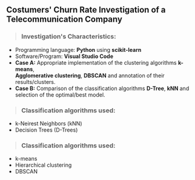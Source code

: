 ## Costumers' Churn Rate Investigation of a Telecommunication Company
> ### Investigation's Characteristics:
- Programming language: **Python** using **scikit-learn**
- Software/Program: **Visual Studio Code**
- **Case A:** Appropriate implementation of the clustering algorithms **k-means**, <br> **Agglomerative clustering**, **DBSCAN** and annotation of their results/clusters.
- **Case B:** Comparison of the classification algorithms **D-Tree**, **kNN** and <br> selection of the optimal/best model.

> ### Classification algorithms used:
- k-Neirest Neighbors (kNN)
- Decision Trees (D-Trees)

> ### Classification algorithms used:
- k-means
- Hierarchical clustering
- DBSCAN
